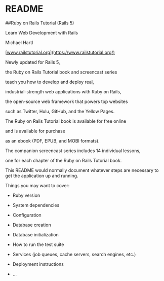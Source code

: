 # README


##Ruby on Rails Tutorial (Rails 5)

Learn Web Development with Rails

Michael Hartl

[www.railstutorial.org](https://www.railstutorial.org/)

Newly updated for Rails 5, 

the Ruby on Rails Tutorial book and screencast series

teach you how to develop and deploy real,

industrial-strength web applications with Ruby on Rails,

the open-source web framework that powers top websites

such as Twitter, Hulu, GitHub, and the Yellow Pages.

The Ruby on Rails Tutorial book is available for free online

and is available for purchase

as an ebook (PDF, EPUB, and MOBI formats).

The companion screencast series includes 14 individual lessons,

one for each chapter of the Ruby on Rails Tutorial book.





This README would normally document whatever steps are necessary to get the
application up and running.

Things you may want to cover:

* Ruby version

* System dependencies

* Configuration

* Database creation

* Database initialization

* How to run the test suite

* Services (job queues, cache servers, search engines, etc.)

* Deployment instructions

* ...
